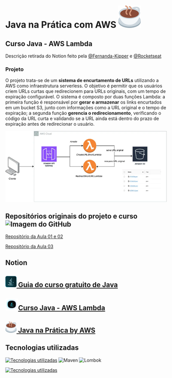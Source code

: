 # Java na Prática com AWS ![Image de xícara com café](docs/coffe.svg)

## Curso Java - AWS Lambda

Descrição retirada do Notion feito pela [@Fernanda-Kipper](https://github.com/Fernanda-Kipper) e [@Rocketseat](https://github.com/rocketseat-education/)

### Projeto

O projeto trata-se de um **sistema de encurtamento de URLs** utilizando a AWS como infraestrutura
serverless. O objetivo é permitir que os usuários criem URLs curtas que redirecionem para URLs 
originais, com um tempo de expiração configurável. O sistema é composto por duas funções
Lambda: a primeira função é responsável por **gerar e armazenar** os links encurtados em um bucket 
S3, junto com informações como a URL original e o tempo de expiração; a segunda função **gerencia
o redirecionamento**, verificando o código da URL curta e validando se a URL ainda está dentro do
prazo de expiração antes de redirecionar o usuário.

![Imagem do projeto](docs/projeto.png)

## Repositórios originais do projeto e curso <img src="https://user-images.githubusercontent.com/25181517/192108374-8da61ba1-99ec-41d7-80b8-fb2f7c0a4948.png" alt="Imagem do GitHub" width="30px" heigth="30px">

[Repositório da Aula 01 e 02](https://github.com/rocketseat-education/curso-java-aws-lambda-generate-shortner-url)

[Repositório da Aula 03](https://github.com/rocketseat-education/curso-java-aws-lambda-generate-shortner-url)

## Notion

## [<img src="docs/logojava.png" alt="Logo Java" width="35"> Guia do curso gratuito de Java](https://efficient-sloth-d85.notion.site/Guia-do-curso-gratuito-de-Java-d19bee9b1e3049038f6cf828334821a6)

## [<img src="/docs/java.png" alt="Logo Java Notion" width="40px">Curso Java - AWS Lambda](https://efficient-sloth-d85.notion.site/Curso-Java-AWS-Lambda-725cedf305da44c69c847db4e3bad657)

## [<img src="/docs/coffe.svg" alt="Imagem xícara com cafe" width="35px"> Java na Prática by AWS](https://metal-flea-041.notion.site/Java-na-Pr-tica-by-AWS-1172014141ff8022a3e4ee81c99c2e57)

## Tecnologias utilizadas

[![Tecnologias utilizadas](https://skillicons.dev/icons?i=idea,java&theme=dark)](https://skillicons.dev)
<img width="50" src="https://user-images.githubusercontent.com/25181517/117207242-07d5a700-adf4-11eb-975e-be04e62b984b.png" alt="Maven" title="Maven"/> 
<img width="40" src="https://user-images.githubusercontent.com/25181517/190229463-87fa862f-ccf0-48da-8023-940d287df610.png" alt="Lombok" title="Lombok"/>

[![Tecnologias utilizadas](https://skillicons.dev/icons?i=aws,git,github,notion&theme=dark)](https://skillicons.dev)
